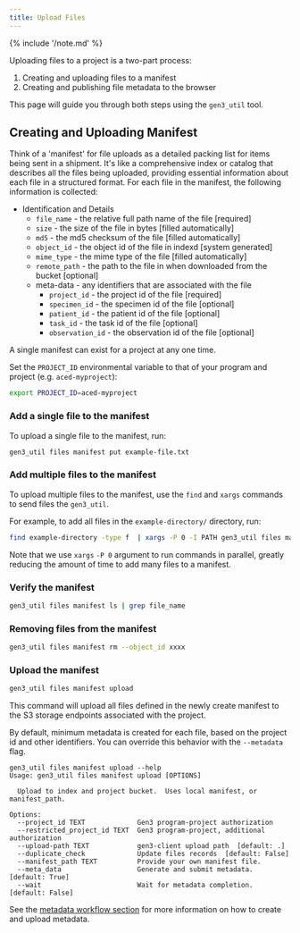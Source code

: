 ```yaml
---
title: Upload Files
---
```


{% include '/note.md' %}

Uploading files to a project is a two-part process:

1. Creating and uploading files to a manifest
2. Creating and publishing file metadata to the browser

This page will guide you through both steps using the `gen3_util` tool. 

## Creating and Uploading Manifest

Think of a 'manifest' for file uploads as a detailed packing list for items being sent in a shipment. 
It's like a comprehensive index or catalog that describes all the files being uploaded, providing essential information about each file in a structured format.
For each file in the manifest, the following information is collected:

* Identification and Details
  * `file_name` - the relative full path name of the file [required]
  * `size` - the size of the file in bytes [filled automatically]
  * `md5` - the md5 checksum of the file [filled automatically]
  * `object_id` - the object id of the file in indexd [system generated] 
  * `mime_type` - the mime type of the file [filled automatically] 
  * `remote_path` - the path to the file in when downloaded from the bucket [optional]
  * meta-data - any identifiers that are associated with the file
    * `project_id` - the project id of the file [required]
    * `specimen_id` - the specimen id of the file [optional]
    * `patient_id` - the patient id of the file [optional]
    * `task_id` - the task id of the file [optional]
    * `observation_id` - the observation id of the file [optional]



A single manifest can exist for a project at any one time.

Set the `PROJECT_ID` environmental variable to that of your program and project (e.g. `aced-myproject`):

```sh
export PROJECT_ID=aced-myproject
```

### Add a single file to the manifest

To upload a single file to the manifest, run:

```sh
gen3_util files manifest put example-file.txt
```

### Add multiple files to the manifest

To upload multiple files to the manifest, use the `find` and `xargs` commands to send files the `gen3_util`. 

For example, to add all files in the `example-directory/` directory, run:

```sh
find example-directory -type f  | xargs -P 0 -I PATH gen3_util files manifest put PATH
```

Note that we use `xargs` `-P 0` argument to run commands in parallel, greatly reducing the amount of time to add many files to a manifest.

### Verify the manifest

```sh
gen3_util files manifest ls | grep file_name
```

### Removing files from the manifest

```sh
gen3_util files manifest rm --object_id xxxx
```


### Upload the manifest

```sh
gen3_util files manifest upload
```

This command will upload all files defined in the newly create manifest to the S3 storage endpoints associated with the project.

By default, minimum metadata is created for each file, based on the project id and other identifiers.  You can override this behavior with the `--metadata` flag. 

```commandline
gen3_util files manifest upload --help
Usage: gen3_util files manifest upload [OPTIONS]

  Upload to index and project bucket.  Uses local manifest, or manifest_path.

Options:
  --project_id TEXT             Gen3 program-project authorization
  --restricted_project_id TEXT  Gen3 program-project, additional authorization
  --upload-path TEXT            gen3-client upload path  [default: .]
  --duplicate_check             Update files records  [default: False]
  --manifest_path TEXT          Provide your own manifest file.
  --meta_data                   Generate and submit metadata.  [default: True]
  --wait                        Wait for metadata completion.  [default: False]

```

See the  <a href="/workflows/metadata/">metadata workflow section</a> for more information on how to create and upload metadata.

